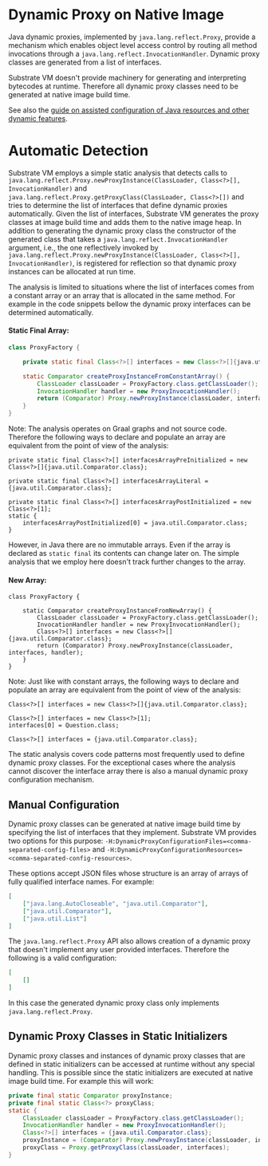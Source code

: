 # Dynamic Proxy on Native Image

Java dynamic proxies, implemented by `java.lang.reflect.Proxy`, provide a mechanism which enables object level access control by routing all method invocations through a `java.lang.reflect.InvocationHandler`.
Dynamic proxy classes are generated from a list of interfaces.

Substrate VM doesn't provide machinery for generating and interpreting bytecodes at runtime.
Therefore all dynamic proxy classes need to be generated at native image build time.

See also the [guide on assisted configuration of Java resources and other dynamic features](Configuration.md).

# Automatic Detection
Substrate VM employs a simple static analysis that detects calls to `java.lang.reflect.Proxy.newProxyInstance(ClassLoader, Class<?>[], InvocationHandler)` and `java.lang.reflect.Proxy.getProxyClass(ClassLoader, Class<?>[])` and tries to determine the list of interfaces that define dynamic proxies automatically. Given the list of interfaces, Substrate VM generates the proxy classes at image build time and adds them to the native image heap.
In addition to generating the dynamic proxy class the constructor of the generated class that takes a `java.lang.reflect.InvocationHandler` argument, i.e., the one reflectively invoked by `java.lang.reflect.Proxy.newProxyInstance(ClassLoader, Class<?>[], InvocationHandler)`, is registered for reflection so that dynamic proxy instances can be allocated at run time.

The analysis is limited to situations where the list of interfaces comes from a constant array or an array that is allocated in the same method.
For example in the code snippets bellow the dynamic proxy interfaces can be determined automatically.

#### Static Final Array:

```java
class ProxyFactory {

    private static final Class<?>[] interfaces = new Class<?>[]{java.util.Comparator.class};

    static Comparator createProxyInstanceFromConstantArray() {
        ClassLoader classLoader = ProxyFactory.class.getClassLoader();
        InvocationHandler handler = new ProxyInvocationHandler();
        return (Comparator) Proxy.newProxyInstance(classLoader, interfaces, handler);
    }
}
```
Note: The analysis operates on Graal graphs and not source code.
Therefore the following ways to declare and populate an array are equivalent from the point of view of the analysis:

```
private static final Class<?>[] interfacesArrayPreInitialized = new Class<?>[]{java.util.Comparator.class};
```

```
private static final Class<?>[] interfacesArrayLiteral = {java.util.Comparator.class};
```

```
private static final Class<?>[] interfacesArrayPostInitialized = new Class<?>[1];
static {
    interfacesArrayPostInitialized[0] = java.util.Comparator.class;
}
```
However, in Java there are no immutable arrays.
Even if the array is declared as `static final` its contents can change later on.
The simple analysis that we employ here doesn't track further changes to the array.

#### New Array:

```
class ProxyFactory {

    static Comparator createProxyInstanceFromNewArray() {
        ClassLoader classLoader = ProxyFactory.class.getClassLoader();
        InvocationHandler handler = new ProxyInvocationHandler();
        Class<?>[] interfaces = new Class<?>[]{java.util.Comparator.class};
        return (Comparator) Proxy.newProxyInstance(classLoader, interfaces, handler);
    }
}
```

Note: Just like with constant arrays, the following ways to declare and populate an array are equivalent from the point of view of the analysis:
```
Class<?>[] interfaces = new Class<?>[]{java.util.Comparator.class};
```

```
Class<?>[] interfaces = new Class<?>[1];
interfaces[0] = Question.class;
```

```
Class<?>[] interfaces = {java.util.Comparator.class};
```

The static analysis covers code patterns most frequently used to define dynamic proxy classes.
For the exceptional cases where the analysis cannot discover the interface array there is also a manual dynamic proxy configuration mechanism.

## Manual Configuration
Dynamic proxy classes can be generated at native image build time by specifying the list of interfaces that they implement.
Substrate VM provides two options for this purpose: `-H:DynamicProxyConfigurationFiles=<comma-separated-config-files>` and `-H:DynamicProxyConfigurationResources=<comma-separated-config-resources>`.

These options accept JSON files whose structure is an array of arrays of fully qualified interface names. For example:
```json
[
    ["java.lang.AutoCloseable", "java.util.Comparator"],
    ["java.util.Comparator"],
    ["java.util.List"]
]
```

The `java.lang.reflect.Proxy` API also allows creation of a dynamic proxy that doesn't implement any user provided interfaces.
Therefore the following is a valid configuration:
```json
[
    []
]
```

In this case the generated dynamic proxy class only implements `java.lang.reflect.Proxy`.

## Dynamic Proxy Classes in Static Initializers

Dynamic proxy classes and instances of dynamic proxy classes that are defined in static initializers can be accessed at runtime without any special handling.
This is possible since the static initializers are executed at native image build time.
For example this will work:
```java
private final static Comparator proxyInstance;
private final static Class<?> proxyClass;
static {
    ClassLoader classLoader = ProxyFactory.class.getClassLoader();
    InvocationHandler handler = new ProxyInvocationHandler();
    Class<?>[] interfaces = {java.util.Comparator.class};
    proxyInstance = (Comparator) Proxy.newProxyInstance(classLoader, interfaces, handler);
    proxyClass = Proxy.getProxyClass(classLoader, interfaces);
}
```
